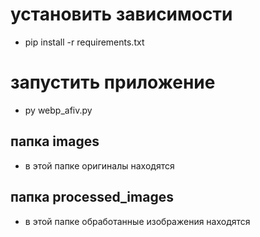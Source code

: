# установить зависимости
- pip install -r requirements.txt
# запустить приложение
- py webp_afiv.py

## папка images
- в этой папке оригиналы находятся

## папка processed_images
- в этой папке обработанные изображения находятся
